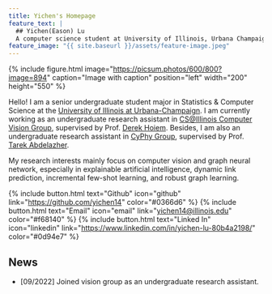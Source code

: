 ```yaml
---
title: Yichen's Homepage
feature_text: |
  ## Yichen(Eason) Lu
  A computer science student at University of Illinois, Urbana Champaign
feature_image: "{{ site.baseurl }}/assets/feature-image.jpeg"
---
```

{% include figure.html image="https://picsum.photos/600/800?image=894" caption="Image with caption"  position="left"  width="200" height="550" %}

Hello! I am a senior undergraduate student major in Statistics & Computer Science at the [University of Illinois at Urbana-Champaign](https://illinois.edu/). I am currently working as an undergraduate research assistant in [CS@Illinois Computer Vision Group](https://vision.cs.illinois.edu/vision_website/), supervised by Prof. [Derek Hoiem](https://dhoiem.cs.illinois.edu/). Besides, I am also an undergraduate research assistant in [CyPhy Group](https://abdelzaher.cs.illinois.edu/teaching.html), supervised by Prof. [Tarek Abdelazher](https://abdelzaher.cs.illinois.edu/index.html).

My research interests mainly focus on computer vision and graph neural network, especially in explainable artificial intelligence, dynamic link prediction, incremental few-shot learning, and robust graph learning.

{% include button.html text="Github" icon="github" link="https://github.com/yichen14" color="#0366d6" %} {% include button.html text="Email" icon="email" link="yichen14@illinois.edu" color="#f68140" %} {% include button.html text="Linked In" icon="linkedin" link="https://www.linkedin.com/in/yichen-lu-80b4a2198/" color="#0d94e7" %} 

## News
  - [09/2022] Joined vision group as an undergraduate research assistant.



